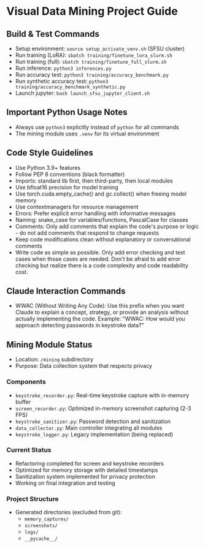 # Visual Data Mining Project Guide

## Build & Test Commands
- Setup environment: `source setup_activate_venv.sh` (SFSU cluster)
- Run training (LoRA): `sbatch training/finetune_lora_slurm.sh`
- Run training (full): `sbatch training/finetune_full_slurm.sh`
- Run inference: `python3 inferences.py`
- Run accuracy test: `python3 training/accuracy_benchmark.py`
- Run synthetic accuracy test: `python3 training/accuracy_benchmark_synthetic.py`
- Launch jupyter: `bash launch_sfsu_jupyter_client.sh`

## Important Python Usage Notes
- Always use `python3` explicitly instead of `python` for all commands
- The mining module uses `.venv` for its virtual environment

## Code Style Guidelines
- Use Python 3.9+ features
- Follow PEP 8 conventions (black formatter)
- Imports: standard lib first, then third-party, then local modules
- Use bfloat16 precision for model training
- Use torch.cuda.empty_cache() and gc.collect() when freeing model memory
- Use contextmanagers for resource management
- Errors: Prefer explicit error handling with informative messages
- Naming: snake_case for variables/functions, PascalCase for classes
- Comments: Only add comments that explain the code's purpose or logic - do not add comments that respond to change requests
- Keep code modifications clean without explanatory or conversational comments
- Write code as simple as possible. Only add error checking and test cases when those cases are needed. Don't be afraid to add error checking but realize there is a code complexity and code readability cost. 

## Claude Interaction Commands
- WWAC (Without Writing Any Code): Use this prefix when you want Claude to explain a concept, strategy, or provide an analysis without actually implementing the code. Example: "WWAC: How would you approach detecting passwords in keystroke data?"

## Mining Module Status
- Location: `/mining` subdirectory
- Purpose: Data collection system that respects privacy

### Components
- `keystroke_recorder.py`: Real-time keystroke capture with in-memory buffer
- `screen_recorder.py`: Optimized in-memory screenshot capturing (2-3 FPS)
- `keystroke_sanitizer.py`: Password detection and sanitization
- `data_collector.py`: Main controller integrating all modules
- `keystroke_logger.py`: Legacy implementation (being replaced)

### Current Status
- Refactoring completed for screen and keystroke recorders
- Optimized for memory storage with detailed timestamps
- Sanitization system implemented for privacy protection
- Working on final integration and testing

### Project Structure
- Generated directories (excluded from git):
  - `memory_captures/`
  - `screenshots/`
  - `logs/`
  - `__pycache__/`